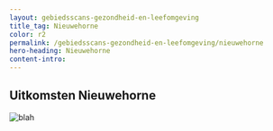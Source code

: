 ```yaml
---
layout: gebiedsscans-gezondheid-en-leefomgeving
title_tag: Nieuwehorne
color: r2
permalink: /gebiedsscans-gezondheid-en-leefomgeving/nieuwehorne
hero-heading: Nieuwehorne
content-intro:
---
```

## Uitkomsten Nieuwehorne

![blah](/uploads/Grafieken_Gebiedsscans_Dorpen-15.png)
